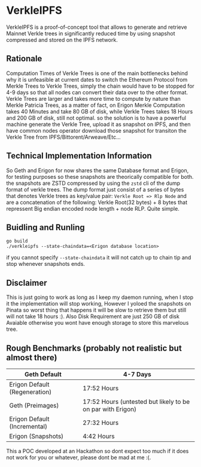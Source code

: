 # VerkleIPFS

VerkleIPFS is a proof-of-concept tool that allows to generate and retrieve Mainnet Verkle trees in significantly reduced time by using snapshot compressed and stored on the IPFS network.

## Rationale

Computation Times of Verkle Trees is one of the main bottlenecks behind why it is unfeasible at current dates to switch the Ethereum Protocol from Merkle Trees to Verkle Trees, simply the chain would have to be stopped for 4-9 days so that all nodes can convert their data over to the other format. Verkle Trees are larger and takes more time to compute by nature than Merkle Patricia Trees, as a matter of fact, on Erigon Merkle Computation takes 40 Minutes and take 80 GB of disk, while Verkle Trees takes 18 Hours and 200 GB of disk, still not optimal. so the solution is to have a powerful machine generate the Verkle Tree, upload it as snapshot on IPFS, and then have common nodes operator download those snapshot for transiton the Verkle Tree from IPFS/Bittorent/Arweave/Etc...

## Technical Implementation Information 

So Geth and Erigon for now shares the same Database format and Erigon, for testing purposes so these snapshots are theorically compatible for both. the snapshots are ZSTD compressed by using the `zstd` cli of the dump format of verkle trees. The dump format just consist of a series of bytes that denotes Verkle trees as key/value pair: `Verkle Root => Rlp Node` and are a concatenation of the following: Verkle Root(32 bytes) + 8 bytes that repressent Big endian encoded node length + node RLP. Quite simple.

## Buidling and Runling

```
go build
./verkleipfs --state-chaindata=<Erigon database location>
```

if you cannot specify `--state-chaindata` it will not catch up to chain tip and stop whenever snapshots ends.

## Disclaimer

This is just going to work as long as I keep my daemon running, when I stop it the implementation will stop working, However I yoloed the snapshots on Pinata so worst thing that happens it will be slow to retrieve them but still will not take 18 hours :). Also Disk Requirement are just 250 GB of disk Avaiable otherwise you wont have enough storage to store this marvelous tree.

## Rough Benchmarks (probably not realistic but almost there)

| Geth Default                  	| 4-7 Days                                                   	|
|-------------------------------	|------------------------------------------------------------	|
| Erigon Default (Regeneration) 	| 17:52 Hours                                                	|
| Geth (Preimages)              	| 17:52 Hours (untested but likely to be on par with Erigon) 	|
| Erigon Default (Incremental)  	| 27:32 Hours                                                	|
| Erigon (Snapshots)            	| 4:42 Hours                                                 	|

This a POC developed at an Hackathon so dont expect too much if it does not work for you or whatever, please dont be mad at me :(.